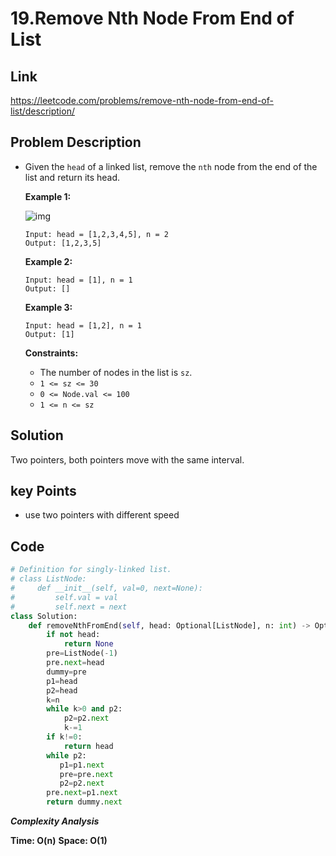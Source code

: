 # 19.Remove Nth Node From End of List

## Link

https://leetcode.com/problems/remove-nth-node-from-end-of-list/description/

## Problem Description

- Given the `head` of a linked list, remove the `nth` node from the end of the list and return its head.

   

  **Example 1:**

  ![img](https://assets.leetcode.com/uploads/2020/10/03/remove_ex1.jpg)

  ```
  Input: head = [1,2,3,4,5], n = 2
  Output: [1,2,3,5]
  ```

  **Example 2:**

  ```
  Input: head = [1], n = 1
  Output: []
  ```

  **Example 3:**

  ```
  Input: head = [1,2], n = 1
  Output: [1]
  ```

   

  **Constraints:**

  - The number of nodes in the list is `sz`.
  - `1 <= sz <= 30`
  - `0 <= Node.val <= 100`
  - `1 <= n <= sz`

## Solution

Two pointers, both pointers move with the same interval.

## key Points

* use two pointers with different speed

## Code

``` py
# Definition for singly-linked list.
# class ListNode:
#     def __init__(self, val=0, next=None):
#         self.val = val
#         self.next = next
class Solution:
    def removeNthFromEnd(self, head: Optional[ListNode], n: int) -> Optional[ListNode]:
        if not head:
            return None
        pre=ListNode(-1)
        pre.next=head
        dummy=pre
        p1=head
        p2=head
        k=n
        while k>0 and p2:
            p2=p2.next
            k-=1
        if k!=0:
            return head
        while p2:
           p1=p1.next
           pre=pre.next
           p2=p2.next
        pre.next=p1.next
        return dummy.next
```

***Complexity Analysis***

**Time: O(n)**
**Space: O(1)**